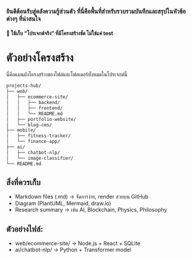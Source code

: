 ### ยินดีต้อนรับสู่คลังความรู้ส่วนตัว ที่นี่คือพื้นที่สำหรับรวบรวมบันทึกและสรุปในหัวข้อต่างๆ ที่น่าสนใจ
#### 📌 ใช้เก็บ “โปรเจกต์จริง” ที่มีโครงสร้างชัด ไม่ใช่แค่ test
# ตัวอย่างโครงสร้าง
นี่คือแผนผังโครงสร้างของไฟล์และโฟลเดอร์ทั้งหมดในโปรเจกต์นี้
```bash
projects-hub/
├── web/
│   ├── ecommerce-site/
│   │   ├── backend/
│   │   ├── frontend/
│   │   └── README.md
│   ├── portfolio-website/
│   └── blog-cms/
├── mobile/
│   ├── fitness-tracker/
│   └── finance-app/
├── ai/
│   ├── chatbot-nlp/
│   └── image-classifier/
└── README.md

```
## สิ่งที่ควรเก็บ

* Markdown files (.md) → จัดการง่าย, render สวยบน GitHub
* Diagram (PlantUML, Mermaid, draw.io)
* Research summary → เช่น AI, Blockchain, Physics, Philosophy

## ตัวอย่างไฟล์:
* web/ecommerce-site/ → Node.js + React + SQLite
* ai/chatbot-nlp/ → Python + Transformer model
